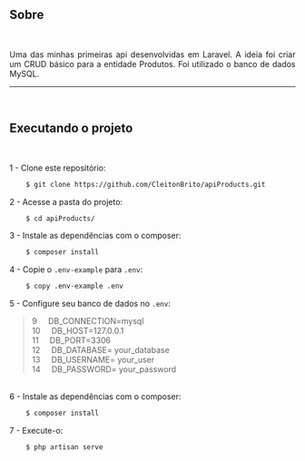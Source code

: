 ## Sobre
<br />

<p align="justify">
Uma das minhas primeiras api desenvolvidas em Laravel. A ideia foi criar um CRUD básico para a entidade Produtos. Foi utilizado o banco de dados MySQL.
</p>

<hr />
<br />

## Executando o projeto
<br />

<span>1 - Clone este repositório:</span>

```bash
    $ git clone https://github.com/CleitonBrito/apiProducts.git
```

<span>2 - Acesse a pasta do projeto:</span>

```bash
    $ cd apiProducts/
```

<span>3 - Instale as dependências com o composer:</span>

```bash
    $ composer install
```

<span>4 - Copie o `.env-example` para `.env`:</span>

```bash
    $ copy .env-example .env
```

<span>5 - Configure seu banco de dados no `.env`:</span>

> 9 &nbsp;&nbsp;&nbsp; DB_CONNECTION=mysql <br>
> 10 &nbsp;&nbsp;&nbsp; DB_HOST=127.0.0.1 <br>
> 11 &nbsp;&nbsp;&nbsp; DB_PORT=3306 <br>
> 12 &nbsp;&nbsp;&nbsp; DB_DATABASE= your_database <br>
> 13 &nbsp;&nbsp;&nbsp; DB_USERNAME= your_user<br>
> 14 &nbsp;&nbsp;&nbsp; DB_PASSWORD= your_password <br>

<br>
<span>6 - Instale as dependências com o composer:</span>

```bash
    $ composer install
```

<span>7 - Execute-o:</span>

```bash
    $ php artisan serve
```

<br />
<br />
